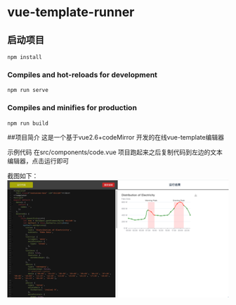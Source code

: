 # vue-template-runner

## 启动项目
```
npm install
```

### Compiles and hot-reloads for development
```
npm run serve
```

### Compiles and minifies for production
```
npm run build
```
##项目简介
这是一个基于vue2.6+codeMirror 开发的在线vue-template编辑器

示例代码 在src/components/code.vue
项目跑起来之后复制代码到左边的文本编辑器，点击运行即可

截图如下：
![](img.png)

